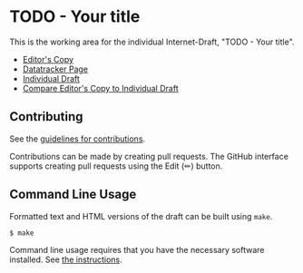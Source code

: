 # TODO - Your title

This is the working area for the individual Internet-Draft, "TODO - Your title".

* [Editor's Copy](https://janlindblad.github.io/netmod-tlm-philatelist/#go.draft-lindblad-tlm-philatelist.html)
* [Datatracker Page](https://datatracker.ietf.org/doc/draft-lindblad-tlm-philatelist)
* [Individual Draft](https://datatracker.ietf.org/doc/html/draft-lindblad-tlm-philatelist)
* [Compare Editor's Copy to Individual Draft](https://janlindblad.github.io/netmod-tlm-philatelist/#go.draft-lindblad-tlm-philatelist.diff)


## Contributing

See the
[guidelines for contributions](https://github.com/janlindblad/netmod-tlm-philatelist/blob/main/CONTRIBUTING.md).

Contributions can be made by creating pull requests.
The GitHub interface supports creating pull requests using the Edit (✏) button.


## Command Line Usage

Formatted text and HTML versions of the draft can be built using `make`.

```sh
$ make
```

Command line usage requires that you have the necessary software installed.  See
[the instructions](https://github.com/martinthomson/i-d-template/blob/main/doc/SETUP.md).

